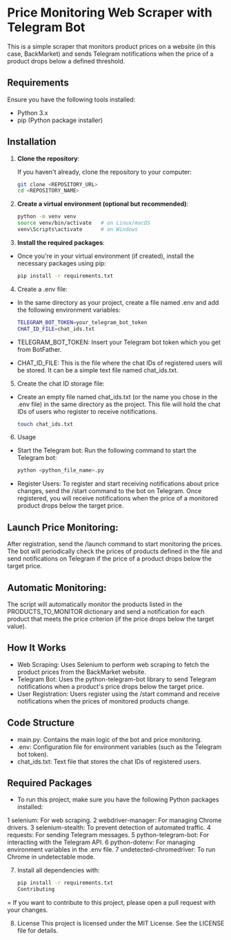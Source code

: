 # Price Monitoring Web Scraper with Telegram Bot

This is a simple scraper that monitors product prices on a website (in this case, BackMarket) and sends Telegram notifications when the price of a product drops below a defined threshold.

## Requirements

Ensure you have the following tools installed:
- Python 3.x
- pip (Python package installer)

## Installation

1. **Clone the repository**:

   If you haven't already, clone the repository to your computer:

   ```bash
   git clone <REPOSITORY_URL>
   cd <REPOSITORY_NAME>
   
2. **Create a virtual environment (optional but recommended)**:
 
   ```bash
   python -m venv venv
   source venv/bin/activate   # on Linux/macOS
   venv\Scripts\activate      # on Windows
   
3. **Install the required packages**:

 - Once you're in your virtual environment (if created), install the necessary packages using pip:

   ```bash
   pip install -r requirements.txt

4. Create a .env file:

- In the same directory as your project, create a file named .env and add the following environment variables:

  ```bash
  TELEGRAM_BOT_TOKEN=your_telegram_bot_token
  CHAT_ID_FILE=chat_ids.txt
- TELEGRAM_BOT_TOKEN: Insert your Telegram bot token which you get from BotFather.
- CHAT_ID_FILE: This is the file where the chat IDs of registered users will be stored. It can be a simple text file named chat_ids.txt.

5. Create the chat ID storage file:

- Create an empty file named chat_ids.txt (or the name you chose in the .env file) in the same directory as the project. This file will hold the chat IDs of users who register to receive notifications.

  ```bash
  touch chat_ids.txt
  
6. Usage
- Start the Telegram bot:
  Run the following command to start the Telegram bot:

  ```bash
  python <python_file_name>.py
- Register Users:
  To register and start receiving notifications about price changes, send the /start command to the bot on Telegram. Once registered, you will receive notifications when the price of a monitored product drops below the target price.

## Launch Price Monitoring:
After registration, send the /launch command to start monitoring the prices. The bot will periodically check the prices of products defined in the file and send notifications on Telegram if the price of a product drops below the target price.

## Automatic Monitoring:
The script will automatically monitor the products listed in the PRODUCTS_TO_MONITOR dictionary and send a notification for each product that meets the price criterion (if the price drops below the target value).

## How It Works
- Web Scraping: Uses Selenium to perform web scraping to fetch the product prices from the BackMarket website.
- Telegram Bot: Uses the python-telegram-bot library to send Telegram notifications when a product's price drops below the target price.
- User Registration: Users register using the /start command and receive notifications when the prices of monitored products change.
## Code Structure
- main.py: Contains the main logic of the bot and price monitoring.
- .env: Configuration file for environment variables (such as the Telegram bot token).
- chat_ids.txt: Text file that stores the chat IDs of registered users.
## Required Packages
- To run this project, make sure you have the following Python packages installed:

1 selenium: For web scraping.
2 webdriver-manager: For managing Chrome drivers.
3 selenium-stealth: To prevent detection of automated traffic.
4 requests: For sending Telegram messages.
5 python-telegram-bot: For interacting with the Telegram API.
6 python-dotenv: For managing environment variables in the .env file.
7 undetected-chromedriver: To run Chrome in undetectable mode.

7. Install all dependencies with:

    ```bash
    pip install -r requirements.txt
    Contributing
= If you want to contribute to this project, please open a pull request with your changes.

8. License
This project is licensed under the MIT License. See the LICENSE file for details.

